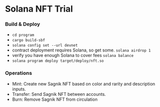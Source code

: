 # Solana NFT Trial

### Build & Deploy
- `cd program`
- `cargo build-sbf`
- `solana config set --url devnet`
- contract deployment requires Solana, so get some. `solana airdrop 1`
- verify you have enough Solana to cover fees `solana balance`
- `solana program deploy target/deploy/nft.so`

### Operations
- Mint: Create new Sagnik NFT based on color and rarity and description inputs.
- Transfer: Send Sagnik NFT between accounts.
- Burn: Remove Sagnik NFT from circulation
